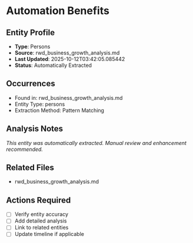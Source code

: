 # Automation Benefits

## Entity Profile
- **Type**: Persons
- **Source**: rwd_business_growth_analysis.md
- **Last Updated**: 2025-10-12T03:42:05.085442
- **Status**: Automatically Extracted

## Occurrences
- Found in: rwd_business_growth_analysis.md
- Entity Type: persons
- Extraction Method: Pattern Matching

## Analysis Notes
*This entity was automatically extracted. Manual review and enhancement recommended.*

## Related Files
- rwd_business_growth_analysis.md

## Actions Required
- [ ] Verify entity accuracy
- [ ] Add detailed analysis
- [ ] Link to related entities
- [ ] Update timeline if applicable
